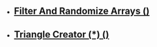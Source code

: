 - ##  [Filter And Randomize Arrays ()](array_filter_array_rand.php)
- ##  [Triangle Creator (*) ()](triangleCreator.php)

